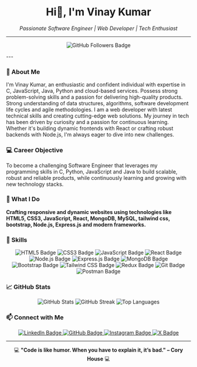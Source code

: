 <h1 align="center">Hi👋, I'm Vinay Kumar</h1>

<p align="center">
  <em>Passionate Software Engineer | Web Developer | Tech Enthusiast </em>
</p>

---
<p align="center">
  <img src="https://img.shields.io/github/followers/Er-VinayKumar639?style=social" alt="GitHub Followers Badge">
</p>
---

### 🚀 About Me

I'm Vinay Kumar, an enthusiastic and confident individual with expertise in C, JavaScript, Java, Python and cloud-based services. Possess strong problem-solving skills and a passion for delivering high-quality products. Strong understanding of data structures, algorithms, software development life cycles and agile methodologies. I am a web developer with latest technical skills and creating cutting-edge web solutions. My journey in tech has been driven by curiosity and a passion for continuous learning. Whether it's building dynamic frontends with React or crafting robust backends with Node.js, I'm always eager to dive into new challenges.

### 💻 Career Objective
To become a challenging Software Engineer that leverages my programming skills in C, Python, JavaScript and Java to build scalable, robust and reliable products, while continuously learning and growing with new technology stacks.

### 🌟 What I Do

 **Crafting responsive and dynamic websites using technologies like HTML5, CSS3, JavaScript, React, MongoDB, MySQL, tailwind css, bootstrap, Node.js, Express.js and modern frameworks.**

### 💼 Skills

<p align="center">
  <img src="https://img.shields.io/badge/HTML5-%23E34F26.svg?style=for-the-badge&logo=html5&logoColor=white" alt="HTML5 Badge">
  <img src="https://img.shields.io/badge/CSS3-%231572B6.svg?style=for-the-badge&logo=css3&logoColor=white" alt="CSS3 Badge">
  <img src="https://img.shields.io/badge/JavaScript-%23F7DF1E.svg?style=for-the-badge&logo=javascript&logoColor=black" alt="JavaScript Badge">
  <img src="https://img.shields.io/badge/React-%2361DAFB.svg?style=for-the-badge&logo=react&logoColor=black" alt="React Badge">
  <img src="https://img.shields.io/badge/Node.js-%23339933.svg?style=for-the-badge&logo=nodedotjs&logoColor=white" alt="Node.js Badge">
  <img src="https://img.shields.io/badge/Express.js-%23000000.svg?style=for-the-badge&logo=express&logoColor=white" alt="Express.js Badge">
  <img src="https://img.shields.io/badge/MongoDB-%2347A248.svg?style=for-the-badge&logo=mongodb&logoColor=white" alt="MongoDB Badge">
  <img src="https://img.shields.io/badge/Bootstrap-%23563D7C.svg?style=for-the-badge&logo=bootstrap&logoColor=white" alt="Bootstrap Badge">
  <img src="https://img.shields.io/badge/Tailwind_CSS-%2306B6D4.svg?style=for-the-badge&logo=tailwindcss&logoColor=white" alt="Tailwind CSS Badge">
  <img src="https://img.shields.io/badge/Redux-%23764ABC.svg?style=for-the-badge&logo=redux&logoColor=white" alt="Redux Badge">
  <img src="https://img.shields.io/badge/Git-%23F05033.svg?style=for-the-badge&logo=git&logoColor=white" alt="Git Badge">
  <img src="https://img.shields.io/badge/Postman-%23FF6C37.svg?style=for-the-badge&logo=postman&logoColor=white" alt="Postman Badge">
</p>

### 📈 GitHub Stats

<p align="center">
  <img src="https://github-readme-stats.vercel.app/api?username=Er-VinayKumar639&show_icons=true&theme=radical" alt="GitHub Stats">
  <img src="https://github-readme-streak-stats.herokuapp.com/?user=Er-VinayKumar639&theme=radical" alt="GitHub Streak">
  <img src="https://github-readme-stats.vercel.app/api/top-langs/?username=Er-VinayKumar639&layout=compact&theme=radical" alt="Top Languages">
</p>

### 📫 Connect with Me

<p align="center">
  <a href="https://www.linkedin.com/in/vinay-kumar-96820322a/">
    <img src="https://img.shields.io/badge/LinkedIn-%230077B5.svg?style=for-the-badge&logo=linkedin&logoColor=white" alt="LinkedIn Badge">
  </a>
  <a href="https://github.com/Er-VinayKumar639">
    <img src="https://img.shields.io/badge/GitHub-%23121011.svg?style=for-the-badge&logo=github&logoColor=white" alt="GitHub Badge">
  </a>
  <a href="https://www.instagram.com/_er._vinaychaurasiya/">
    <img src="https://img.shields.io/badge/Instagram-%23E4405F.svg?style=for-the-badge&logo=instagram&logoColor=white" alt="Instagram Badge">
  </a>
  <a href="https://x.com/ErVinayKumar639">
    <img src="https://img.shields.io/badge/X-%23000000.svg?style=for-the-badge&logo=x&logoColor=white" alt="X Badge">
  </a>
</p>

---

<p align="center">
  💻 <strong>"Code is like humor. When you have to explain it, it’s bad." – Cory House</strong> 💻
</p>
